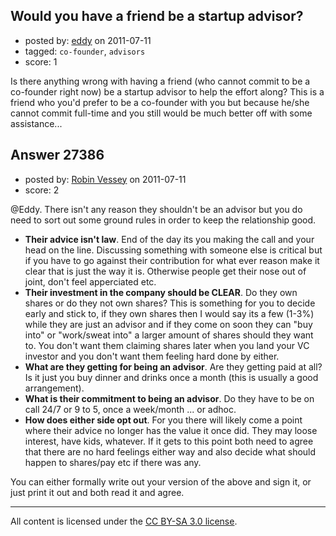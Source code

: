 ## Would you have a friend be a startup advisor?

- posted by: [eddy](https://stackexchange.com/users/-1/11894-eddy) on 2011-07-11
- tagged: `co-founder`, `advisors`
- score: 1

Is there anything wrong with having a friend (who cannot commit to be a co-founder right now) be a startup advisor to help the effort along?  This is a friend who you'd prefer to be a co-founder with you but because he/she cannot commit full-time and you still would be much better off with some assistance...


## Answer 27386

- posted by: [Robin Vessey](https://stackexchange.com/users/-1/984-robin-vessey) on 2011-07-11
- score: 2

@Eddy. There isn't any reason they shouldn't be an advisor but you do need to sort out some ground rules in order to keep the relationship good. 

 - **Their advice isn't law**. End of the day its you making the call and your head on the line. Discussing something with someone else is critical but if you have to go against their contribution for what ever reason make it clear that is just the way it is. Otherwise people get their nose out of joint, don't feel apperciated etc.
 - **Their investment in the company should be CLEAR**. Do they own shares or do they not own shares? This is something for you to decide early and stick to, if they own shares then I would say its a few (1-3%) while they are just an advisor and if they come on soon they can "buy into" or "work/sweat into" a larger amount of shares should they want to. You don't want them claiming shares later when you land your VC investor and you don't want them feeling hard done by either.
 - **What are they getting for being an advisor**. Are they getting paid at all? Is it just you buy dinner and drinks once a month (this is usually a good arrangement). 
 - **What is their commitment to being an advisor**. Do they have to be on call 24/7 or 9 to 5, once a week/month ... or adhoc. 
 - **How does either side opt out**. For you there will likely come a point where their advice no longer has the value it once did. They may loose interest, have kids, whatever. If it gets to this point both need to agree that there are no hard feelings either way and also decide what should happen to shares/pay etc if there was any.

You can either formally write out your version of the above and sign it, or just print it out and both read it and agree.



---

All content is licensed under the [CC BY-SA 3.0 license](https://creativecommons.org/licenses/by-sa/3.0/).
